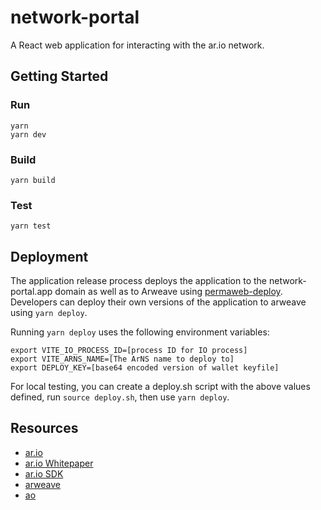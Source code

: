 # network-portal

A React web application for interacting with the ar.io network.

## Getting Started

### Run

```shell
yarn
yarn dev
```

### Build

```shell
yarn build
```

### Test

```shell
yarn test
```

## Deployment

The application release process deploys the application to the network-portal.app domain as well as to Arweave using [permaweb-deploy](https://github.com/permaweb/permaweb-deploy). Developers can deploy their own versions of the application to arweave using `yarn deploy`.

Running `yarn deploy` uses the following environment variables:

```
export VITE_IO_PROCESS_ID=[process ID for IO process]
export VITE_ARNS_NAME=[The ArNS name to deploy to]
export DEPLOY_KEY=[base64 encoded version of wallet keyfile]
```

For local testing, you can create a deploy.sh script with the above values defined, run `source deploy.sh`, then use `yarn deploy`.

## Resources

- [ar.io](https://ar.io)
- [ar.io Whitepaper](https://whitepaper_ar-io.arweave.net/)
- [ar.io SDK](https://github.com/ar-io/ar-io-sdk)
- [arweave](https://arweave.org)
- [ao](https://ao.arweave.net/)
